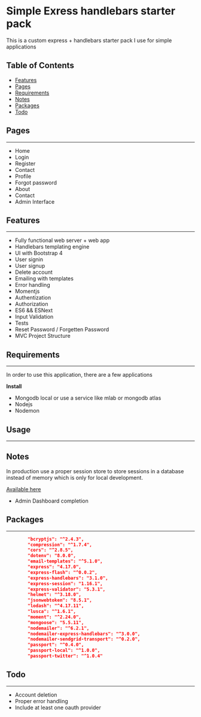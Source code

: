 # Simple Exress handlebars starter pack

This is a custom express + handlebars starter pack I use for simple applications

## Table of Contents

- [Features](#features)
- [Pages](#features)
- [Requirements](#requirements)
- [Notes](#notes)
- [Packages](#packages)
- [Todo](#todo)

## Pages

---

- Home
- Login
- Register
- Contact
- Profile
- Forgot password
- About
- Contact
- Admin Interface

## Features

---

- Fully functional web server + web app
- Handlebars templating engine
- UI with Bootstrap 4
- User signin
- User signup
- Delete account
- Emailing with templates
- Error handling
- Momentjs
- Authentization
- Authorization
- ES6 && ESNext
- Input Validation
- Tests
- Reset Password / Forgetten Password
- MVC Project Structure

## Requirements

---

In order to use this application, there are a few applications

**Install**

- Mongodb local or use a service like mlab or mongodb atlas
- Nodejs
- Nodemon

## Usage

---

## Notes

In production use a proper session store to store sessions in a database instead of memory which is only for local development.

[Available here](https://github.com/expressjs/session/blob/master/README.md)

- Admin Dashboard completion

## Packages

---

```json
		"bcryptjs": "^2.4.3",
		"compression": "^1.7.4",
		"cors": "^2.8.5",
		"dotenv": "8.0.0",
		"email-templates": "^5.1.0",
		"express": "4.17.0",
		"express-flash": "^0.0.2",
		"express-handlebars": "3.1.0",
		"express-session": "1.16.1",
		"express-validator": "5.3.1",
		"helmet": "^3.18.0",
		"jsonwebtoken": "8.5.1",
		"lodash": "^4.17.11",
		"lusca": "^1.6.1",
		"moment": "^2.24.0",
		"mongoose": "5.5.11",
		"nodemailer": "^6.2.1",
		"nodemailer-express-handlebars": "^3.0.0",
		"nodemailer-sendgrid-transport": "^0.2.0",
		"passport": "^0.4.0",
		"passport-local": "^1.0.0",
		"passport-twitter": "^1.0.4"
```

## Todo

---

- Account deletion
- Proper error handling
- Include at least one oauth provider
